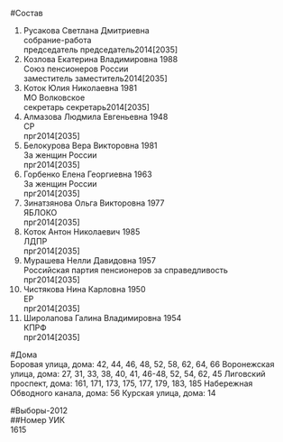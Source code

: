 #Состав  
1. Русакова Светлана Дмитриевна  
    собрание-работа  
    председатель председатель2014[2035]  
2. Козлова Екатерина Владимировна 1988  
    Союз пенсионеров России  
    заместитель заместитель2014[2035]  
3. Коток Юлия Николаевна 1981  
    МО Волковское  
    секретарь секретарь2014[2035]  
4. Алмазова Людмила Евгеньевна 1948  
    СР  
    прг2014[2035]  
5. Белокурова Вера Викторовна 1981  
    За женщин России  
    прг2014[2035]  
6. Горбенко Елена Георгиевна 1963  
    За женщин России  
    прг2014[2035]  
7. Зинатзянова Ольга Викторовна 1977  
    ЯБЛОКО  
    прг2014[2035]  
8. Коток Антон Николаевич 1985  
    ЛДПР  
    прг2014[2035]  
9. Мурашева Нелли Давидовна 1957  
    Российская партия пенсионеров за справедливость  
    прг2014[2035]  
10. Чистякова Нина Карловна 1950  
    ЕР  
    прг2014[2035]  
11. Широлапова Галина Владимировна 1954  
    КПРФ  
    прг2014[2035]  
  
#Дома  
Боровая улица, дома: 42, 44, 46, 48, 52, 58, 62, 64, 66 Воронежская улица, дома: 27, 31, 33, 38, 40, 41, 46-48, 52, 54, 62, 45 Лиговский проспект, дома: 161, 171, 173, 175, 177, 179, 183, 185 Набережная Обводного канала, дома: 56 Курская улица, дома: 14  
  
#Выборы-2012  
##Номер УИК  
1615  
